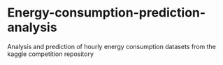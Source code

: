 # Energy-consumption-prediction-analysis
Analysis and prediction of hourly energy consumption datasets from the kaggle competition repository  
